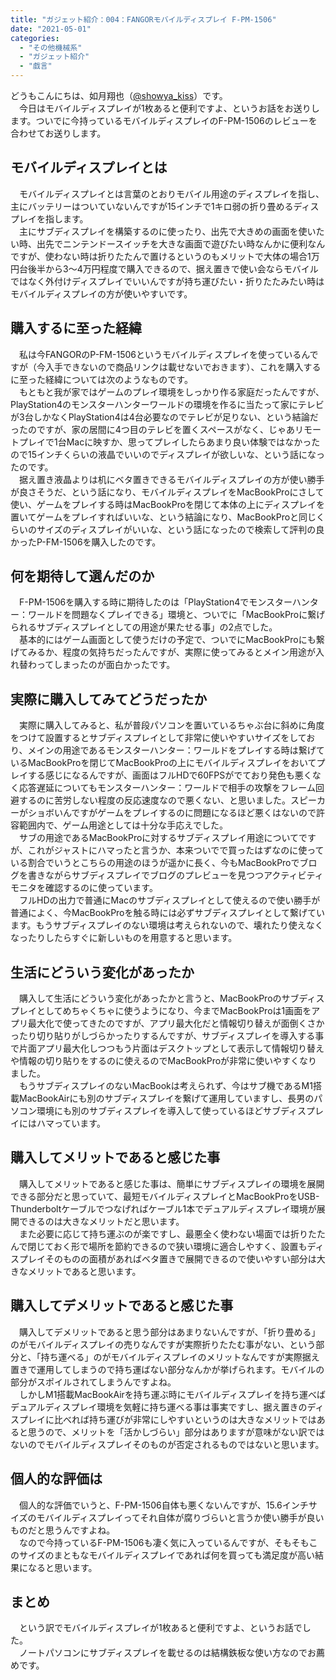 ```yaml
---
title: "ガジェット紹介：004：FANGORモバイルディスプレイ F-PM-1506"
date: "2021-05-01"
categories: 
  - "その他機械系"
  - "ガジェット紹介"
  - "戯言"
---
```


どうもこんにちは、如月翔也（[@showya\_kiss](http://twitter.com/showya_kiss)）です。  
　今日はモバイルディスプレイが1枚あると便利ですよ、というお話をお送りします。ついでに今持っているモバイルディスプレイのF-PM-1506のレビューを合わせてお送りします。  

## モバイルディスプレイとは

　モバイルディスプレイとは言葉のとおりモバイル用途のディスプレイを指し、主にバッテリーはついていないんですが15インチで1キロ弱の折り畳めるディスプレイを指します。  
　主にサブディスプレイを構築するのに使ったり、出先で大きめの画面を使いたい時、出先でニンテンドースイッチを大きな画面で遊びたい時なんかに便利なんですが、使わない時は折りたたんで置けるというのもメリットで大体の場合1万円台後半から3〜4万円程度で購入できるので、据え置きで使い会ならモバイルではなく外付けディスプレイでいいんですが持ち運びたい・折りたたみたい時はモバイルディスプレイの方が使いやすいです。  

## 購入するに至った経緯

　私は今FANGORのP-FM-1506というモバイルディスプレイを使っているんですが（今入手できないので商品リンクは載せないでおきます）、これを購入するに至った経緯については次のようなものです。  
　もともと我が家ではゲームのプレイ環境をしっかり作る家庭だったんですが、PlayStation4のモンスターハンターワールドの環境を作るに当たって家にテレビが3台しかなくPlayStation4は4台必要なのでテレビが足りない、という結論だったのですが、家の居間に4つ目のテレビを置くスペースがなく、じゃあリモートプレイで1台Macに映すか、思ってプレイしたらあまり良い体験ではなかったので15インチくらいの液晶でいいのでディスプレイが欲しいな、という話になったのです。  
　据え置き液晶よりは机にベタ置きできるモバイルディスプレイの方が使い勝手が良さそうだ、という話になり、モバイルディスプレイをMacBookProにさして使い、ゲームをプレイする時はMacBookProを閉じて本体の上にディスプレイを置いてゲームをプレイすればいいな、という結論になり、MacBookProと同じくらいのサイズのディスプレイがいいな、という話になったので検索して評判の良かったP-FM-1506を購入したのです。  

## 何を期待して選んだのか

　F-PM-1506を購入する時に期待したのは「PlayStation4でモンスターハンター：ワールドを問題なくプレイできる」環境と、ついでに「MacBookProに繋げられるサブディスプレイとしての用途が果たせる事」の2点でした。  
　基本的にはゲーム画面として使うだけの予定で、ついでにMacBookProにも繋げてみるか、程度の気持ちだったんですが、実際に使ってみるとメイン用途が入れ替わってしまったのが面白かったです。  

## 実際に購入してみてどうだったか

　実際に購入してみると、私が普段パソコンを置いているちゃぶ台に斜めに角度をつけて設置するとサブディスプレイとして非常に使いやすいサイズをしており、メインの用途であるモンスターハンター：ワールドをプレイする時は繋げているMacBookProを閉じてMacBookProの上にモバイルディスプレイをおいてプレイする感じになるんですが、画面はフルHDで60FPSがでており発色も悪くなく応答遅延についてもモンスターハンター：ワールドで相手の攻撃をフレーム回避するのに苦労しない程度の反応速度なので悪くない、と思いました。スピーカーがショボいんですがゲームをプレイするのに問題になるほど悪くはないので許容範囲内で、ゲーム用途としては十分な手応えでした。  
　サブの用途であるMacBookProに対するサブディスプレイ用途についてですが、これがジャストにハマったと言うか、本来ついでで買ったはずなのに使っている割合でいうとこちらの用途のほうが遥かに長く、今もMacBookProでブログを書きながらサブディスプレイでブログのプレビューを見つつアクティビティモニタを確認するのに使っています。  
　フルHDの出力で普通にMacのサブディスプレイとして使えるので使い勝手が普通によく、今MacBookProを触る時には必ずサブディスプレイとして繋げています。もうサブディスプレイのない環境は考えられないので、壊れたり使えなくなったりしたらすぐに新しいものを用意すると思います。  

## 生活にどういう変化があったか

　購入して生活にどういう変化があったかと言うと、MacBookProのサブディスプレイとしてめちゃくちゃに使うようになり、今までMacBookProは1画面をアプリ最大化で使ってきたのですが、アプリ最大化だと情報切り替えが面倒くさかったり切り貼りがしづらかったりするんですが、サブディスプレイを導入する事で片面アプリ最大化しつつもう片面はデスクトップとして表示して情報切り替えや情報の切り貼りをするのに使えるのでMacBookProが非常に使いやすくなりました。  
　もうサブディスプレイのないMacBookは考えられず、今はサブ機であるM1搭載MacBookAirにも別のサブディスプレイを繋げて運用していますし、長男のパソコン環境にも別のサブディスプレイを導入して使っているほどサブディスプレイにはハマっています。  

## 購入してメリットであると感じた事

　購入してメリットであると感じた事は、簡単にサブディスプレイの環境を展開できる部分だと思っていて、最短モバイルディスプレイとMacBookProをUSB-Thunderboltケーブルでつなげればケーブル1本でデュアルディスプレイ環境が展開できるのは大きなメリットだと思います。  
　また必要に応じて持ち運ぶのが楽ですし、最悪全く使わない場面では折りたたんで閉じておく形で場所を節約できるので狭い環境に適合しやすく、設置もディスプレイそのものの面積があればベタ置きで展開できるので使いやすい部分は大きなメリットであると思います。  

## 購入してデメリットであると感じた事

　購入してデメリットであると思う部分はあまりないんですが、「折り畳める」のがモバイルディスプレイの売りなんですが実際折りたたむ事がない、という部分と、「持ち運べる」のがモバイルディスプレイのメリットなんですが実際据え置きで運用してしまうので持ち運ばない部分なんかが挙げられます。モバイルの部分がスポイルされてしまうんですよね。  
　しかしM1搭載MacBookAirを持ち運ぶ時にモバイルディスプレイを持ち運べばデュアルディスプレイ環境を気軽に持ち運べる事は事実ですし、据え置きのディスプレイに比べれば持ち運びが非常にしやすいというのは大きなメリットではあると思うので、メリットを「活かしづらい」部分はありますが意味がない訳ではないのでモバイルディスプレイそのものが否定されるものではないと思います。

## 個人的な評価は

　個人的な評価でいうと、F-PM-1506自体も悪くないんですが、15.6インチサイズのモバイルディスプレイってそれ自体が腐りづらいと言うか使い勝手が良いものだと思うんですよね。  
　なので今持っているF-PM-1506も凄く気に入っているんですが、そもそもこのサイズのまともなモバイルディスプレイであれば何を買っても満足度が高い結果になると思います。  

## まとめ

　という訳でモバイルディスプレイが1枚あると便利ですよ、というお話でした。  
　ノートパソコンにサブディスプレイを載せるのは結構鉄板な使い方なのでお薦めです。
